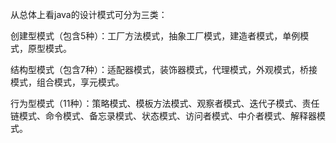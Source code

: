 从总体上看java的设计模式可分为三类：

创建型模式（包含5种）：工厂方法模式，抽象工厂模式，建造者模式，单例模式，原型模式。

结构型模式（包含7种）：适配器模式，装饰器模式，代理模式，外观模式，桥接模式，组合模式，享元模式。

行为型模式（11种）：策略模式、模板方法模式、观察者模式、迭代子模式、责任链模式、命令模式、备忘录模式、状态模式、访问者模式、中介者模式、解释器模式。